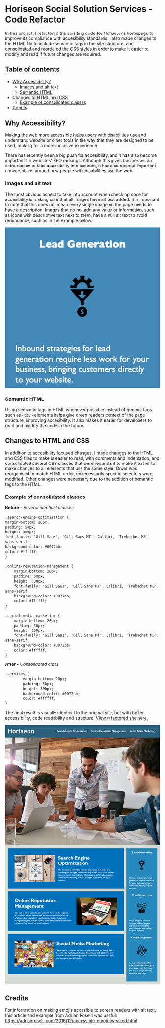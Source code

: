  # Horiseon Social Solution Services - Code Refactor
In this project, I refactored the exisiting code for *Horiseon's* homepage to improve its compliance with accesibility standards. I also made changes to the HTML file to include semantic tags in the site structure, and consolidated and reordered the CSS styles in order to make it easier to modify and read if future changes are required.

## Table of contents
  - [Why Accessibility?](#why-accessibility)
    - [Images and alt text](#images-and-alt-text)
    - [Semantic HTML](#semantic-html)
  - [Changes to HTML and CSS](#changes-to-html-and-css)
    - [Example of consolidated classes](#example-of-consolidated-classes)
  - [Credits](#credits)

## Why Accessibility?
Making the web more accessible helps users with disabilities use and understand website or other tools in the way that they are designed to be used, making for a more inclusive experience.

There has recently been a big push for accesibility, and it has also become important for websites' SEO rankings. Although this gives businesses an extra reason to take accesibility into account, it has also opened important conversations around how people with disabilities use the web.

### Images and alt text
The most obvious aspect to take into account when checking code for accesibility is making sure that all images have alt text added. It is important to note that this does not mean every single image on the page needs to have a description. Images that do not add any value or information, such as icons with descriptive text next to them, have a null alt text to avoid redundancy, such as in the example below.

![Icon example](/README-assets/icon-example.png)

### Semantic HTML
Using semantic tags in HTML whenever possible instead of generic tags such as `<div>` elements helps give creen readers context of the page structure, improving accesibility. It also makes it easier for developers to read and modify the code in the future.

## Changes to HTML and CSS
In addition to accesibility focused changes, I made changes to the HTML and CSS files to make is easier to read, with comments and indentation, and consolidated several CSS classes that were redundant to make it easier to make changes to all elements that use the same style. Order was reorganised to match HTML order, unnecessarily specific selectors were modified. Other changes were necessary due to the addition of semantic tags to the HTML.

### Example of consolidated classes

**Before -**
*Several identical classes*

    .search-engine-optimization {
    margin-bottom: 20px;
    padding: 50px;
    height: 300px;
    font-family: 'Gill Sans', 'Gill Sans MT', Calibri, 'Trebuchet MS', sans-serif;
    background-color: #0072bb;
    color: #ffffff;
    }

    .online-reputation-management {
        margin-bottom: 20px;
        padding: 50px;
        height: 300px;
        font-family: 'Gill Sans', 'Gill Sans MT', Calibri, 'Trebuchet MS', sans-serif;
        background-color: #0072bb;
        color: #ffffff;
    }

    .social-media-marketing {
        margin-bottom: 20px;
        padding: 50px;
        height: 300px;
        font-family: 'Gill Sans', 'Gill Sans MT', Calibri, 'Trebuchet MS', sans-serif;
        background-color: #0072bb;
        color: #ffffff;
    }

**After -**
*Consolidated class*

    .services {
            margin-bottom: 20px;
            padding: 50px;
            height: 300px;
            background-color: #0072bb;
            color: #ffffff;
    }

The final result is visually identical to the original site, but with better accessibility, code readability and structure. [View refactored site here.](https://ferwicker.github.io/homework-1-code-refactor/)

![Site screenshot](/README-assets/01-html-css-git-homework-demo.png)

## Credits
For information on making emojis accesible to screen readers with alt text, this article and example from Adrian Roselli was useful: https://adrianroselli.com/2016/12/accessible-emoji-tweaked.html 